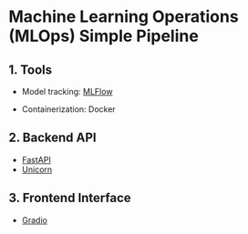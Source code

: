 # Machine Learning Operations (MLOps) Simple Pipeline

## 1. Tools

- Model tracking: [MLFlow](https://mlflow.org)

- Containerization: Docker

## 2. Backend API

- [FastAPI](https://fastapi.tiangolo.com)
- [Unicorn](https://www.uvicorn.org)

## 3. Frontend Interface

- [Gradio](https://www.gradio.app)
